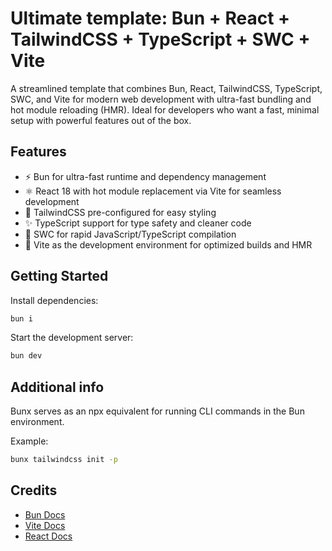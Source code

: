 # Ultimate template: Bun + React + TailwindCSS + TypeScript + SWC + Vite

A streamlined template that combines Bun, React, TailwindCSS, TypeScript, SWC, and Vite for modern web development with ultra-fast bundling and hot module reloading (HMR). Ideal for developers who want a fast, minimal setup with powerful features out of the box.

## Features
- ⚡ Bun for ultra-fast runtime and dependency management
- ⚛️ React 18 with hot module replacement via Vite for seamless development
- 💨 TailwindCSS pre-configured for easy styling
- ✨ TypeScript support for type safety and cleaner code
- 🚀 SWC for rapid JavaScript/TypeScript compilation
- 🔧 Vite as the development environment for optimized builds and HMR

## Getting Started
Install dependencies:
```bash
bun i
```
Start the development server:
```bash
bun dev
```


## Additional info
Bunx serves as an npx equivalent for running CLI commands in the Bun environment.

Example:
```bash
bunx tailwindcss init -p
```

## Credits

- [Bun Docs](https://bun.sh/docs)
- [Vite Docs](https://vite.dev/)
- [React Docs](https://react.dev/)